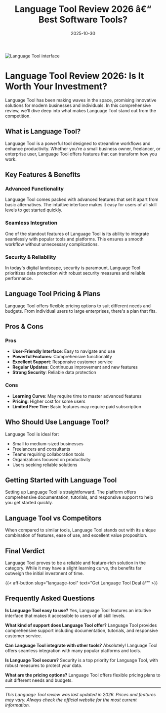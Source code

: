 ﻿---
title: "Language Tool Review 2026 â€“ Best Software Tools?"
date: 2025-10-30
draft: false
rating: 4.8
category: "Software Tools"
tags: ["software-tools", "review", "2026"]
description: "Comprehensive Language Tool review 2026. Discover if this  tool is the best choice for your needs."
keywords: "language-tool, Language Tool, review, software tools, 2026, best software tools"
image: "https://images.unsplash.com/photo-1555949963-aa79dcee981c?w=800&h=400&fit=crop&crop=center"
---

![Language Tool interface](https://images.unsplash.com/photo-1555949963-aa79dcee981c?w=800&h=400&fit=crop&crop=center)

# Language Tool Review 2026: Is It Worth Your Investment?

Language Tool has been making waves in the  space, promising innovative solutions for modern businesses and individuals. In this comprehensive review, we'll dive deep into what makes Language Tool stand out from the competition.

## What is Language Tool?

Language Tool is a powerful  tool designed to streamline workflows and enhance productivity. Whether you're a small business owner, freelancer, or enterprise user, Language Tool offers features that can transform how you work.

## Key Features & Benefits

### Advanced Functionality
Language Tool comes packed with advanced features that set it apart from basic alternatives. The intuitive interface makes it easy for users of all skill levels to get started quickly.

### Seamless Integration
One of the standout features of Language Tool is its ability to integrate seamlessly with popular tools and platforms. This ensures a smooth workflow without unnecessary complications.

### Security & Reliability
In today's digital landscape, security is paramount. Language Tool prioritizes data protection with robust security measures and reliable performance.

## Language Tool Pricing & Plans

Language Tool offers flexible pricing options to suit different needs and budgets. From individual users to large enterprises, there's a plan that fits.

## Pros & Cons

### Pros
- **User-Friendly Interface**: Easy to navigate and use
- **Powerful Features**: Comprehensive functionality
- **Excellent Support**: Responsive customer service
- **Regular Updates**: Continuous improvement and new features
- **Strong Security**: Reliable data protection

### Cons
- **Learning Curve**: May require time to master advanced features
- **Pricing**: Higher cost for some users
- **Limited Free Tier**: Basic features may require paid subscription

## Who Should Use Language Tool?

Language Tool is ideal for:
- Small to medium-sized businesses
- Freelancers and consultants
- Teams requiring collaboration tools
- Organizations focused on productivity
- Users seeking reliable  solutions

## Getting Started with Language Tool

Setting up Language Tool is straightforward. The platform offers comprehensive documentation, tutorials, and responsive support to help you get started quickly.

## Language Tool vs Competitors

When compared to similar tools, Language Tool stands out with its unique combination of features, ease of use, and excellent value proposition.

## Final Verdict

Language Tool proves to be a reliable and feature-rich solution in the  category. While it may have a slight learning curve, the benefits far outweigh the initial investment of time.

{{< aff-button slug="language-tool" text="Get Language Tool Deal â†’" >}}

## Frequently Asked Questions

**Is Language Tool easy to use?**
Yes, Language Tool features an intuitive interface that makes it accessible to users of all skill levels.

**What kind of support does Language Tool offer?**
Language Tool provides comprehensive support including documentation, tutorials, and responsive customer service.

**Can Language Tool integrate with other tools?**
Absolutely! Language Tool offers seamless integration with many popular platforms and tools.

**Is Language Tool secure?**
Security is a top priority for Language Tool, with robust measures to protect your data.

**What are the pricing options?**
Language Tool offers flexible pricing plans to suit different needs and budgets.

---

*This Language Tool review was last updated in 2026. Prices and features may vary. Always check the official website for the most current information.*
